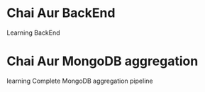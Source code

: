 # Chai Aur BackEnd
 Learning BackEnd

# Chai Aur MongoDB aggregation
 learning Complete MongoDB aggregation pipeline
